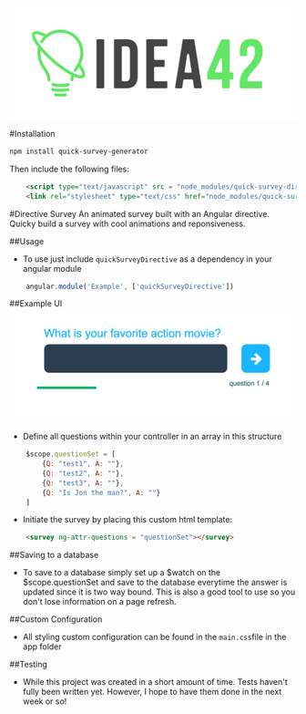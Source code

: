 ![alt text](https://github.com/idea42co/images/blob/master/FullLogo-Colored-2000x779.jpg "Logo Title Text 1")

#Installation

```sh
npm install quick-survey-generator
```
Then include the following files:
```html
	<script type="text/javascript" src = "node_modules/quick-survey-directive/dist/quick-survey.js"></script>
	<link rel="stylesheet" type="text/css" href="node_modules/quick-survey-directive/dist/main.css">
```

#Directive Survey
An animated survey built with an Angular directive. Quicky build a survey with cool animations and reponsiveness.

##Usage
- To use just include `quickSurveyDirective` as a dependency in your angular module
```javascript
	angular.module('Example', ['quickSurveyDirective'])
```

##Example UI
![alt text](https://github.com/idea42co/images/blob/master/Screen%20Shot%202016-07-21%20at%203.50.17%20PM.png)

- Define all questions within your controller in an array in this structure
```javascript
    $scope.questionSet = [
        {Q: "test1", A: ""},
        {Q: "test2", A: ""},
        {Q: "test3", A: ""},
        {Q: "Is Jon the man?", A: ""}
    ]
```

- Initiate the survey by placing this custom html template:
```html
    <survey ng-attr-questions = "questionSet"></survey>
```



##Saving to a database
- To save to a database simply set up a $watch on the $scope.questionSet and save to the database 
everytime the answer is updated since it is two way bound. This is also a good tool to use so you don't lose information
on a page refresh.


##Custom Configuration
- All styling custom configuration can be found in the `main.css`file in the app folder

##Testing
- While this project was created in a short amount of time. Tests haven't fully been written yet. However, I hope to have them done in the next week or so!

